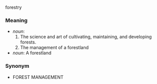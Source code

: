 forestry
### Meaning
+ _noun_: 
   1. The science and art of cultivating, maintaining, and developing forests.
   2. The management of a forestland
+ _noun_: A forestland

### Synonym

+ FOREST MANAGEMENT



